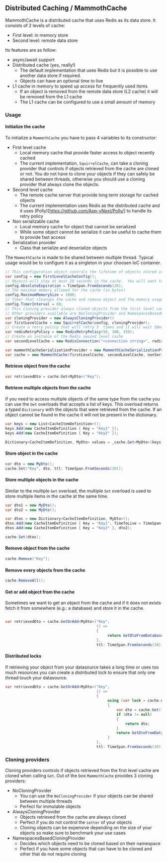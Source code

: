 
## Distributed Caching / MammothCache

MammothCache is a distributed cache that uses Redis as its data store.  It consists of 2 levels of cache:

* First level: in memory store
* Second level: remote data store

Its features are as follow:

* async/await support
* Distributed cache (yes, really!)
  * The default implementation that uses Redis but it is possible to use another data store if required.
  * Objects can have an optional time to live
* L1 cache in memory to speed up access for frequently used items
  * If an object is removed from the remote data store (L2 cache) it will be removed from the L1 cache
  * The L1 cache can be configured to use a small amount of memory

### Usage

#### Initialize the cache

To initialize a `MammothCache` you have to pass 4 variables to its constructor:

* First level cache
  * Local memory cache that provide faster access to object recently cached
  * The current implementation, `SquirrelCache`, can take a cloning provider that controls if objects retrieved from the cache are cloned or not. You do not have to clone your objects if they can safely be shared between threads, otherwise you should use a cloning provider that always clone the objects.
* Second level cache
  * The remote cache server that provide long term storage for cached objects
  * The current implementation uses Redis as the distributed cache and it uses (Polly)[https://github.com/App-vNext/Polly/] to handle its retry policy
* Non serializable cache
  * Local memory cache for object that cannot be serialized
  * While some object cannot be serialize it can be useful to cache them to provide fast access
* Serialization provider
  * Class that serialize and deserialize objects

The `MammothCache` is made to be shared between multiple thread. Typical usage would be to configure it as a singleton in your choosen IoC container.

```csharp
// This configuration object controls the lifetime of objects stored in the first level cache
var config = new FirstLevelCacheConfig();
// Objects will stay at most 20 seconds in the cache.  You will want to increase this value for your use case.
config.AbsoluteExpiration = TimeSpan.FromSeconds(20);
// The maximum memory allowed for the cache (in bytes)
config.MaximumMemorySize = 1000;
// Timer that cleanups the cache and remove object and the memory usage is greater than the maximum allowed
config.TimerInterval = 60;
// This cloning provider always cloned objects from the first level cache
// Other providers available are NoCloningProvider and NamespacesBasedCloningProvider
var cloningProvider = new AlwaysCloningProvider()
var firstLevelCache = new SquirrelCache(config, cloningProvider);
// Create a retry policy that will retry 3  times and it will wait 50ms, then 100ms and finally 150ms for each respective retries
var redisRetryPolicy = new RedisRetryPolicy(50, 100, 150);
// Create an instance of the Redis second level cache
var secondLevelCache = new RedisConnection("<connection string>", redisRetryPolicy);

var mammothCacheSerializationProvider = new MammothCacheSerializationProvider();
var cache = new MammothCache(firstLevelCache, secondLevelCache, nonSerializableCache, mammothCacheSerializationProvider);

```

#### Retrieve object from the cache

```csharp
var retrievedDto = cache.Get<MyDto>("Key");
```

#### Retrieve multiple objects from the cache

If you need to access multiple objects of the same type from the cache you can use the `Get` overloads that accepts a list of keys.  This overload returns a typed `Dictionary` with the objects that were retrieved from the cache.  If an object cannot be found in the cache it will not be present in the dictionary.

```csharp
var keys = new List<CacheItemDefinition>();
keys.Add(new CacheItemDefinition { Key = "Key1" });
keys.Add(new CacheItemDefinition { Key = "Key2" });

Dictionary<CacheItemDefinition, MyDto> values = _cache.Get<MyDto>(keys);

```

#### Store object in the cache

```csharp
var dto = new MyDto();
cache.Set("Key", dto, ttl: TimeSpan.FromSeconds(30));
```

#### Store multiple objects in the cache

Similar to the multiple `Get` overload, the multiple `Set` overload is used to store multiple items in the cache at the same time.

```csharp
var dto1 = new MyDto();
var dto2 = new MyDto();

var dtos = new Dictionary<CacheItemDefinition, MyDto>();
dtos.Add(new CacheItemDefinition { Key = "Key1", TimeToLive = TimeSpan.FromSeconds(30) }, dto1);
dtos.Add(new CacheItemDefinition { Key = "Key2" }, dto2);

cache.Set(dtos);
```

#### Remove object from the cache

```csharp
cache.Remove("Key");
```

#### Remove every objects from the cache

```csharp
cache.RemoveAll();
```

#### Get or add object from the cache

Sometimes we want to get an object from the cache and if it does not exists fetch it from somewhere (e.g.: a database) and store it in the cache.

```csharp

var retrievedDto = cache.GetOrAdd<MyDto>("Key",
                                         () =>
                                         {
                                              return GetDtoFromDatabase();
                                         },
                                         ttl: TimeSpan.FromSeconds(30));

```


#### Distributed locks

If retrieving your object from your datasource takes a long time or uses too much resources you can create a distributed lock to ensure that only one thread touch your datasource.

```csharp
var retrievedDto = cache.GetOrAdd<MyDto>("Key",
                                         () =>
                                         {
                                              using (var lock = cache.AcquireLock("Key", TimeSpan.FromSeconds(30), TimeSpan.FromSeconds(30))
                                              {
                                                  var dto = cache.Get("Key");
                                                  if (dto != null)
                                                  {
                                                      return dto;
                                                  }
                                                  return GetDtoFromDatabase();
                                              }
                                         },
                                         ttl: TimeSpan.FromSeconds(30));
```


### Cloning providers

Cloning providers controls if objects retrieved from the first level cache are cloned when calling `Get`.  Out of the box `MammothCache` provides 3 cloning providers:

* NoCloningProvider
  * You can use the `NoCloningProvider` if your objects can be shared between multiple threads
  * Perfect for immutable objects
* AlwaysCloningProvider
  * Objects retrieved from the cache are always cloned
  * Perfect if you do not control the `setter` of your objects
  * Cloning objects can be expensive depending on the size of your objects so make sure to benchmark your use cases
* NamespacesBasedCloningProvider
  * Decides which objects need to be cloned based on their namespace
  * Perfect if you have some objects that can have to be cloned and other that do not require cloning
